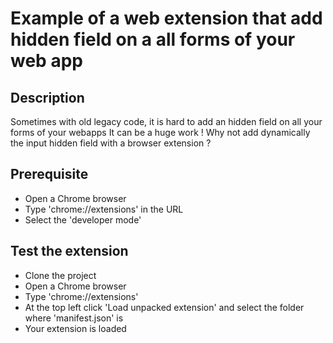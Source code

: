 # Example of a web extension that add hidden field on a all forms of your web app

## Description
Sometimes with old legacy code, it is hard to add an hidden field on all your forms of your webapps
It can be a huge work !
Why not add dynamically the input hidden field with a browser extension ?

## Prerequisite

 * Open a Chrome browser
 * Type 'chrome://extensions' in the URL
 * Select the 'developer mode'

## Test the extension

 * Clone the project
 * Open a Chrome browser
 * Type 'chrome://extensions'
 * At the top left click 'Load unpacked extension' and select the folder where 'manifest.json' is
 * Your extension is loaded



